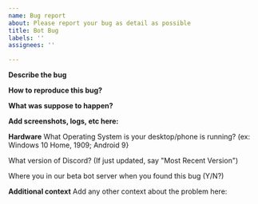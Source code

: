 ```yaml
---
name: Bug report
about: Please report your bug as detail as possible
title: Bot Bug
labels: ''
assignees: ''

---
```


**Describe the bug**

**How to reproduce this bug?**


**What was suppose to happen?**


**Add screenshots, logs, etc here:**

**Hardware**
What Operating System is your desktop/phone is running? (ex: Windows 10 Home, 1909; Android 9}

What version of Discord? (If just updated, say "Most Recent Version")

Where you in our beta bot server when you found this bug (Y/N?)

**Additional context**
Add any other context about the problem here:
